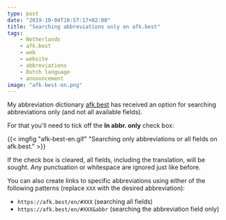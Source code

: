 ```yaml
---
type: post
date: "2019-10-04T10:57:17+02:00"
title: "Searching abbreviations only on afk.best"
tags:
    - Netherlands
    - afk.best
    - web
    - website
    - abbreviations
    - Dutch language
    - announcement
image: "afk-best-en.png"
---
```


My abbreviation dictionary [afk.best](https://afk.best/en/) has received an option for searching abbreviations only (and not all available fields).

<!--more-->

For that you'll need to tick off the **In abbr. only** check box:

{{< imgfig "afk-best-en.gif" "Searching only abbreviations or all fields on afk.best." >}}

If the check box is cleared, all fields, including the translation, will be sought. Any punctuation or whitespace are ignored just like before.

You can also create links to specific abbreviations using either of the following patterns (replace `XXX` with the desired abbreviation):

* `https://afk.best/en/#XXX` (searching all fields)
* `https://afk.best/en/#XXX&abbr` (searching the abbreviation field only)
